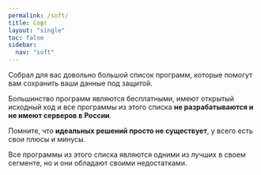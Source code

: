 ```yaml
---
permalink: /soft/
title: Софт
layout: "single"
toc: false
sidebar:
  nav: "soft"
---
```


Собрал для вас довольно большой список программ, которые помогут вам сохранить ваши данные под защитой. 

Большинство программ являются бесплатными, имеют открытый исходный код и все программы из этого списка **не разрабатываются и не имеют серверов в России**.

Помните, что **идеальных решений просто не существует**, у всего есть свои плюсы и минусы. 

Все программы из этого списка являются одними из лучших в своем сегменте, но и они обладают своими недостатками.